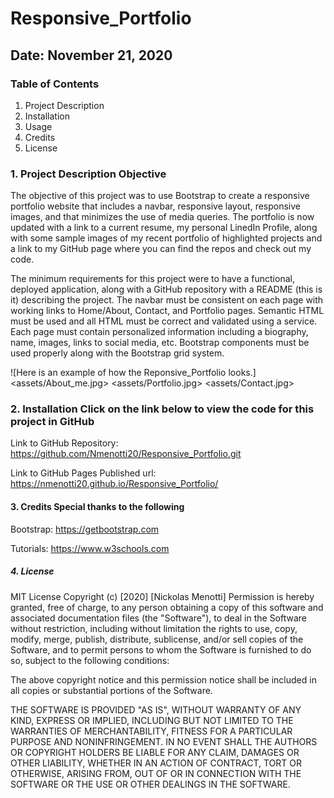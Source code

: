 # Responsive_Portfolio

## Date: November 21, 2020

### Table of Contents

1. Project Description
2. Installation
3. Usage
4. Credits
5. License  

### 1. Project Description Objective

The objective of this project was to use Bootstrap to create a responsive portfolio website that includes a navbar, responsive layout, responsive images, and that minimizes the use of media queries. The portfolio is now updated with a link to a current resume, my personal LinedIn Profile, along with some sample images of my recent portfolio of highlighted projects and a link to my GitHub page where you can find the repos and check out my code.

The minimum requirements for this project were to have a functional, deployed application, along with a GitHub repository with a README (this is it) describing the project. The navbar must be consistent on each page with working links to Home/About, Contact, and Portfolio pages. Semantic HTML must be used and all HTML must be correct and validated using a service. Each page must contain personalized information including a biography, name, images, links to social media, etc. Bootstrap components must be used properly along with the Bootstrap grid system.  

![Here is an example of how the Reponsive_Portfolio looks.] <assets/About_me.jpg> <assets/Portfolio.jpg> <assets/Contact.jpg>

### 2. Installation Click on the link below to view the code for this project in GitHub

Link to GitHub Repository: <https://github.com/Nmenotti20/Responsive_Portfolio.git>

Link to GitHub Pages Published url: <https://nmenotti20.github.io/Responsive_Portfolio/>

#### 3. Credits Special thanks to the following

Bootstrap: <https://getbootstrap.com>

Tutorials: <https://www.w3schools.com>

##### 4. License

MIT License Copyright (c) [2020] [Nickolas Menotti] Permission is hereby granted, free of charge, to any person obtaining a copy of this software and associated documentation files (the "Software"), to deal in the Software without restriction, including without limitation the rights to use, copy, modify, merge, publish, distribute, sublicense, and/or sell copies of the Software, and to permit persons to whom the Software is furnished to do so, subject to the following conditions:

The above copyright notice and this permission notice shall be included in all copies or substantial portions of the Software.

THE SOFTWARE IS PROVIDED "AS IS", WITHOUT WARRANTY OF ANY KIND, EXPRESS OR IMPLIED, INCLUDING BUT NOT LIMITED TO THE WARRANTIES OF MERCHANTABILITY, FITNESS FOR A PARTICULAR PURPOSE AND NONINFRINGEMENT. IN NO EVENT SHALL THE AUTHORS OR COPYRIGHT HOLDERS BE LIABLE FOR ANY CLAIM, DAMAGES OR OTHER LIABILITY, WHETHER IN AN ACTION OF CONTRACT, TORT OR OTHERWISE, ARISING FROM, OUT OF OR IN CONNECTION WITH THE SOFTWARE OR THE USE OR OTHER DEALINGS IN THE SOFTWARE.
